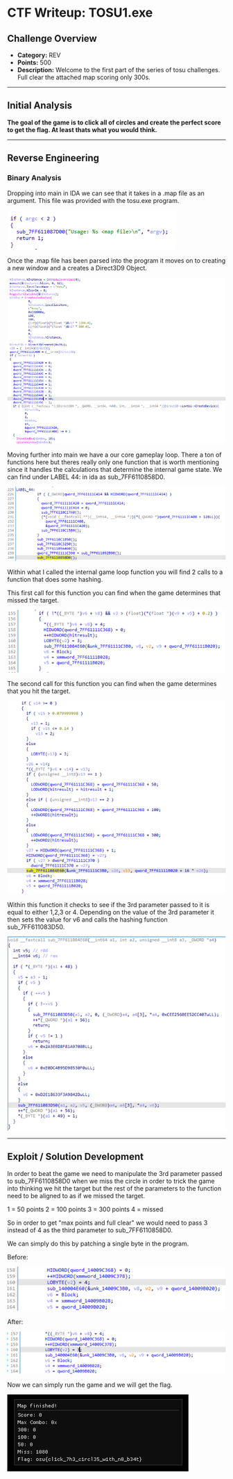 # CTF Writeup: TOSU1.exe

## Challenge Overview
- **Category:** REV
- **Points:** 500
- **Description:** Welcome to the first part of the series of tosu challenges. Full clear the attached map scoring only 300s.

---
## Initial Analysis

**The goal of the game is to click all of circles and create the perfect score to get the flag. At least thats what you would think.**

---
## Reverse Engineering
### Binary Analysis

Dropping into main in IDA we can see that it takes in a .map file as an argument. This file was provided with the tosu.exe program.

![alt text](image.png)

Once the .map file has been parsed into the program it moves on to creating a new window and a creates a Direct3D9 Object.

![alt text](image-1.png)

Moving further into main we have a our core gameplay loop. There a ton of functions here but theres really only one function that is worth mentioning since it handles the calculations that determine the internal game state. We can find under LABEL 44: in ida as sub_7FF6110858D0.

![alt text](image-2.png)

Within what I called the internal game loop function you will find 2 calls to a function that does some hashing.

This first call for this function you can find when the game determines that missed the target.

![alt text](image-3.png)

The second call for this function you can find when the game determines that you hit the target.

![alt text](image-4.png)

Within this function it checks to see if the 3rd parameter passed to it is equal to either 1,2,3 or 4.
Depending on the value of the 3rd parameter it then sets the value for v6 and calls the hashing function sub_7FF611083D50. 

![alt text](image-5.png)

---
## Exploit / Solution Development

In order to beat the game we need to manipulate the 3rd parameter passed to sub_7FF6110858D0 when we miss the circle in order to trick the game into thinking we hit the target but the rest of the parameters to the function need to be aligned to as if we missed the target.

1 = 50 points
2 = 100 points
3 = 300 points 
4 = missed

So in order to get "max points and full clear" we would need to pass 3 instead of 4 as the third parameter to sub_7FF6110858D0.

We can simply do this by patching a single byte in the program.

Before:

![alt text](image-6.png)

After: 

![alt text](image-7.png)

Now we can simply run the game and we will get the flag. 

![alt text](flag.png)

